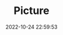 ---
weight: 1
images:
- /images/edited/20.jpeg
title: Picture
date: 2022-10-24 22:59:53
tags:
- luminar
- work
---